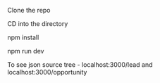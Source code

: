 Clone the repo

CD into the directory

npm install

npm run dev


To see json source tree - localhost:3000/lead and localhost:3000/opportunity
